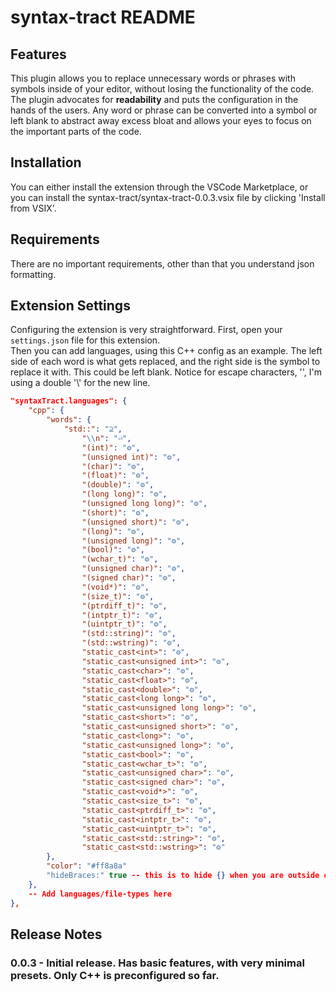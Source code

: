 # syntax-tract README

## Features

This plugin allows you to replace unnecessary words or phrases with symbols inside of your editor, without losing the functionality of the code. The plugin advocates for **readability** and puts the configuration in the hands of the users. Any word or phrase can be converted into a symbol or left blank to abstract away excess bloat and allows your eyes to focus on the important parts of the code. 

## Installation

You can either install the extension through the VSCode Marketplace, or you can install the syntax-tract/syntax-tract-0.0.3.vsix file by clicking 'Install from VSIX'.

## Requirements

There are no important requirements, other than that you understand json formatting.

## Extension Settings

Configuring the extension is very straightforward. First, open your ```settings.json``` file for this extension.  
Then you can add languages, using this C++ config as an example. The left side of each word is what gets 
replaced, and the right side is the symbol to replace it with. This could be left blank. Notice for escape 
characters, '\',  I'm using a double '\\' for the new line.  

```json
"syntaxTract.languages": {
    "cpp": {
        "words": {
            "std::": "⊇",
                "\\n": "⏎",
                "(int)": "⚙",
                "(unsigned int)": "⚙",
                "(char)": "⚙",
                "(float)": "⚙",
                "(double)": "⚙",
                "(long long)": "⚙",
                "(unsigned long long)": "⚙",
                "(short)": "⚙",
                "(unsigned short)": "⚙",
                "(long)": "⚙",
                "(unsigned long)": "⚙",
                "(bool)": "⚙",
                "(wchar_t)": "⚙",
                "(unsigned char)": "⚙",
                "(signed char)": "⚙",
                "(void*)": "⚙",
                "(size_t)": "⚙",
                "(ptrdiff_t)": "⚙",
                "(intptr_t)": "⚙",
                "(uintptr_t)": "⚙",
                "(std::string)": "⚙",
                "(std::wstring)": "⚙",
                "static_cast<int>": "⚙",
                "static_cast<unsigned int>": "⚙",
                "static_cast<char>": "⚙",
                "static_cast<float>": "⚙",
                "static_cast<double>": "⚙",
                "static_cast<long long>": "⚙",
                "static_cast<unsigned long long>": "⚙",
                "static_cast<short>": "⚙",
                "static_cast<unsigned short>": "⚙",
                "static_cast<long>": "⚙",
                "static_cast<unsigned long>": "⚙",
                "static_cast<bool>": "⚙",
                "static_cast<wchar_t>": "⚙",
                "static_cast<unsigned char>": "⚙",
                "static_cast<signed char>": "⚙",
                "static_cast<void*>": "⚙",
                "static_cast<size_t>": "⚙",
                "static_cast<ptrdiff_t>": "⚙",
                "static_cast<intptr_t>": "⚙",
                "static_cast<uintptr_t>": "⚙",
                "static_cast<std::string>": "⚙",
                "static_cast<std::wstring>": "⚙"
        },
        "color": "#ff8a8a"
        "hideBraces:" true -- this is to hide {} when you are outside of the scope 
    },
    -- Add languages/file-types here  
},
```

## Release Notes

### 0.0.3 - Initial release. Has basic features, with very minimal presets. Only C++ is preconfigured so far.
